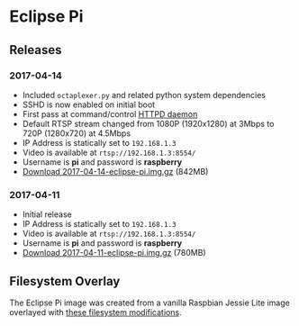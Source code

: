 # Eclipse Pi

##  Releases

### 2017-04-14
* Included `octaplexer.py` and related python system dependencies
* SSHD is now enabled on initial boot
* First pass at command/control [HTTPD daemon](./HTTPD.md)
* Default RTSP stream changed from 1080P (1920x1280) at 3Mbps to 720P (1280x720) at 4.5Mbps
* IP Address is statically set to `192.168.1.3`
* Video is available at `rtsp://192.168.1.3:8554/`
* Username is **pi** and password is **raspberry**
* [Download 2017-04-14-eclipse-pi.img.gz](https://stream-eclipse-pi-images.s3.amazonaws.com/2017-04-14-eclipse-pi.img.gz) (842MB)

### 2017-04-11
* Initial release
* IP Address is statically set to `192.168.1.3`
* Video is available at `rtsp://192.168.1.3:8554/`
* Username is **pi** and password is **raspberry**
* [Download 2017-04-11-eclipse-pi.img.gz](https://stream-eclipse-pi-images.s3.amazonaws.com/2017-04-11-eclipse-pi.img.gz) (780MB)


## Filesystem Overlay
The Eclipse Pi image was created from a vanilla Raspbian Jessie Lite image overlayed with [these filesystem modifications](./fs-overlay/).
